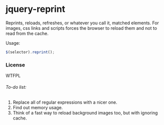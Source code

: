 jquery-reprint
=====================

Reprints, reloads, refreshes, or whatever you call it, matched elements.
For images, css links and scripts forces the browser to reload them and not to read from the cache.


Usage:
```javascript
$(selector).reprint();
```

### License
WTFPL

###### To-do list:
1. Replace all of regular expressions with a nicer one.
2. Find out memory usage.
3. Think of a fast way to reload background images too, but with ignoring cache.

